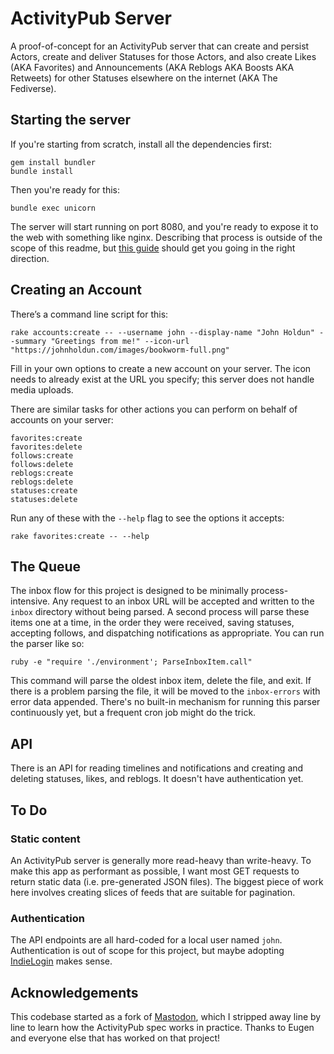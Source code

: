 # ActivityPub Server

A proof-of-concept for an ActivityPub server that can create and persist Actors, create and deliver Statuses for those Actors, and also create Likes (AKA Favorites) and Announcements (AKA Reblogs AKA Boosts AKA Retweets) for other Statuses elsewhere on the internet (AKA The Fediverse).

## Starting the server

If you're starting from scratch, install all the dependencies first:

```
gem install bundler
bundle install
```

Then you're ready for this:

```
bundle exec unicorn
```

The server will start running on port 8080, and you're ready to expose it to the web with something like nginx. Describing that process is outside of the scope of this readme, but [this guide](https://www.digitalocean.com/community/tutorials/how-to-deploy-a-rails-app-with-unicorn-and-nginx-on-ubuntu-14-04#install-and-configure-nginx) should get you going in the right direction.

## Creating an Account

There’s a command line script for this:

```
rake accounts:create -- --username john --display-name "John Holdun" --summary "Greetings from me!" --icon-url "https://johnholdun.com/images/bookworm-full.png"
```

Fill in your own options to create a new account on your server. The icon needs to already exist at the URL you specify; this server does not handle media uploads.

There are similar tasks for other actions you can perform on behalf of accounts on your server:

```
favorites:create
favorites:delete
follows:create
follows:delete
reblogs:create
reblogs:delete
statuses:create
statuses:delete
```

Run any of these with the `--help` flag to see the options it accepts:

```
rake favorites:create -- --help
```

## The Queue

The inbox flow for this project is designed to be minimally process-intensive. Any request to an inbox URL will be accepted and written to the `inbox` directory without being parsed. A second process will parse these items one at a time, in the order they were received, saving statuses, accepting follows, and dispatching notifications as appropriate. You can run the parser like so:

```
ruby -e "require './environment'; ParseInboxItem.call"
```

This command will parse the oldest inbox item, delete the file, and exit. If there is a problem parsing the file, it will be moved to the `inbox-errors` with error data appended. There's no built-in mechanism for running this parser continuously yet, but a frequent cron job might do the trick.

## API

There is an API for reading timelines and notifications and creating and deleting statuses, likes, and reblogs. It doesn't have authentication yet.

## To Do

### Static content

An ActivityPub server is generally more read-heavy than write-heavy. To make this app as performant as possible, I want most GET requests to return static data (i.e. pre-generated JSON files). The biggest piece of work here involves creating slices of feeds that are suitable for pagination.

### Authentication

The API endpoints are all hard-coded for a local user named `john`. Authentication is out of scope for this project, but maybe adopting [IndieLogin](https://indielogin.com/) makes sense.

## Acknowledgements

This codebase started as a fork of [Mastodon](https://github.com/tootsuite/mastodon/), which I stripped away line by line to learn how the ActivityPub spec works in practice. Thanks to Eugen and everyone else that has worked on that project!
